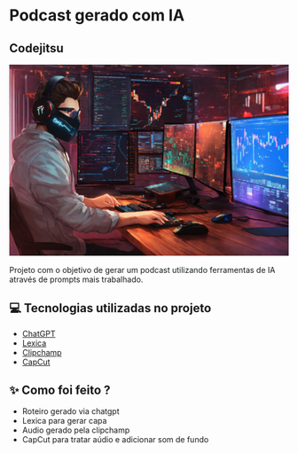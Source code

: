 # Podcast gerado com IA

## Codejitsu

![cover](./assets/cover.png)

Projeto com o objetivo de gerar um podcast utilizando ferramentas de IA através de prompts mais trabalhado.

## 💻 Tecnologias utilizadas no projeto

- [ChatGPT](https://chat.openai.com/)
- [Lexica](https://lexica.art/)
- [Clipchamp](https://clipchamp.com/pt-br/)
- [CapCut](https://www.capcut.com/pt-br/)

## ✨ Como foi feito ?

- Roteiro gerado via chatgpt
- Lexica para gerar capa
- Audio gerado pela clipchamp
- CapCut para tratar aúdio e adicionar som de fundo
